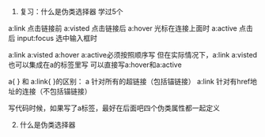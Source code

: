 1. 复习：什么是伪类选择器
学过5个

a:link      点击链接前
a:visted    点击链接后
a:hover     光标在连接上面时
a:active    点击后
input:focus 选中输入框时

a:link a:visted a:hover a:active必须按照顺序写
但在实际情况下，a:link a:visted也可以集成在a的标签里写
可以直接写a:hover和a:active

a{ } 和 a:link{ }的区别：
a 针对所有的超链接（包括锚链接）
a:link 针对有href地址的连接（不包括锚链接）

写代码时候，如果写了a标签，最好在后面吧四个伪类属性都一起定义

2. 什么是伪类选择器
